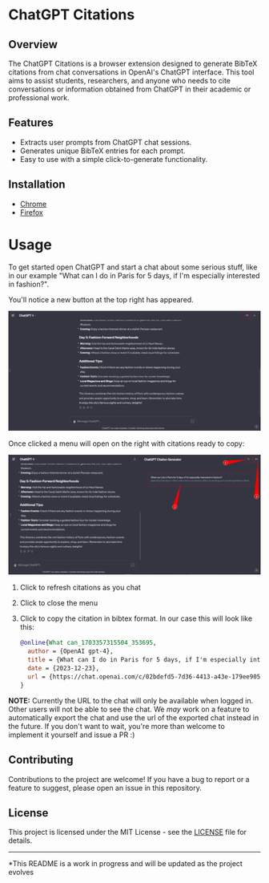 # ChatGPT Citations

## Overview
The ChatGPT Citations is a browser extension designed to generate BibTeX citations from chat conversations in OpenAI's ChatGPT interface. This tool aims to assist students, researchers, and anyone who needs to cite conversations or information obtained from ChatGPT in their academic or professional work.

## Features
- Extracts user prompts from ChatGPT chat sessions.
- Generates unique BibTeX entries for each prompt.
- Easy to use with a simple click-to-generate functionality.

## Installation
- [Chrome](https://chromewebstore.google.com/detail/chatgpt-citation-generato/jgojgjlkjbjllniaeomafkjmcbmofbid)
- [Firefox](https://addons.mozilla.org/en-US/firefox/addon/chatgpt-citation-generator/)

# Usage

To get started open ChatGPT and start a chat about some serious stuff, like in our example "What can I do in Paris for 5 days, if I'm especially interested in fashion?".

You'll notice a new button at the top right has appeared.

![image-20231223194252109](README.assets/image-20231223194252109.png)

Once clicked a menu will open on the right with citations ready to copy:

![image-20231223194609719](README.assets/image-20231223194609719.png)

1. Click to refresh citations as you chat

2. Click to close the menu

3. Click to copy the citation in bibtex format. In our case this will look like this:

   ```bibtex
   @online{What can_1703357315504_353695,
     author = {OpenAI gpt-4},
     title = {What can I do in Paris for 5 days, if I'm especially interested in fashion?},
     date = {2023-12-23},
     url = {https://chat.openai.com/c/02bdefd5-7d36-4413-a43e-179ee9050d10}
   }
   ```

**NOTE:** Currently the URL to the chat will only be available when logged in. Other users will not be able to see the chat. We *may* work on a feature to automatically export the chat and use the url of the exported chat instead in the future. If you don't want to wait, you're more than welcome to implement it yourself and issue a PR :)

## Contributing

Contributions to the project are welcome! If you have a bug to report or a feature to suggest, please open an issue in this repository.

## License
This project is licensed under the MIT License - see the [LICENSE](LICENSE) file for details.


---

*This README is a work in progress and will be updated as the project evolves
